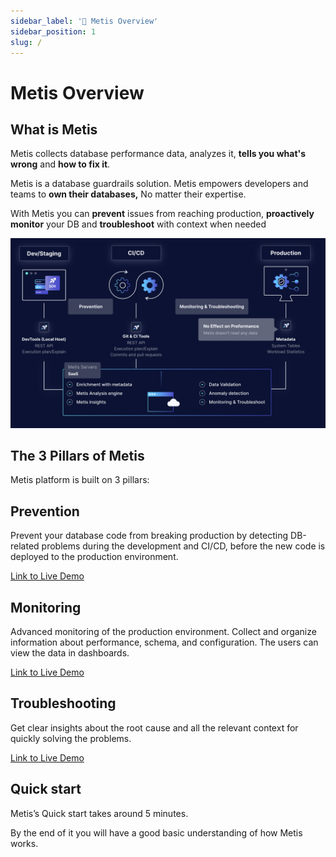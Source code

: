 ```yaml
---
sidebar_label: '👋 Metis Overview'
sidebar_position: 1
slug: /
---
```


# Metis Overview

## What is Metis

Metis collects database performance data, analyzes it, **tells you what's wrong** and **how to fix it**.

Metis is a database guardrails solution. Metis empowers developers and teams to **own their databases,** No matter their expertise.

With Metis you can **prevent** issues from reaching production, **proactively monitor** your DB and **troubleshoot** with context when needed

![spaces%2F-MiqIHa1G-OhMZ7Fui__%2Fuploads%2FhYF0qECd50t9OyEqNSk0%2Fimage.webp](Quickstart/HowItWorksDiagram.png)

## **The 3 Pillars of Metis**

Metis platform is built on 3 pillars:

## Prevention

Prevent your database code from breaking production by detecting DB-related problems during the development and CI/CD, before the new code is deployed to the production environment.

[Link to Live Demo](https://demo.metisdata.io/projects/5KauFohR2zaOxXLN2EimDmZEHRBTwKX4DG8E1wR5)

## Monitoring

Advanced monitoring of the production environment. Collect and organize information about performance, schema, and configuration. The users can view the data in dashboards.

[Link to Live Demo](https://demo.metisdata.io/projects/5KauFohR2zaOxXLN2EimDmZEHRBTwKX4DG8E1wR5/dashboard/ede5792f-2311-620e-f4d8-5c37e8f51915/database-2.cofhrj7zmyn4.eu-central-1.rds.amazonaws.com/host)

## Troubleshooting

Get clear insights about the root cause and all the relevant context for quickly solving the problems.

[Link to Live Demo](https://demo.metisdata.io/projects/5KauFohR2zaOxXLN2EimDmZEHRBTwKX4DG8E1wR5/activities/1ab47d9b-cc12-4122-affb-8b8d6aa4c728)

## Quick start

Metis’s Quick start takes around 5 minutes.

By the end of it you will have a good basic understanding of how Metis works.
